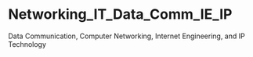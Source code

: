 # Networking_IT_Data_Comm_IE_IP
Data Communication, Computer Networking, Internet Engineering, and IP Technology
